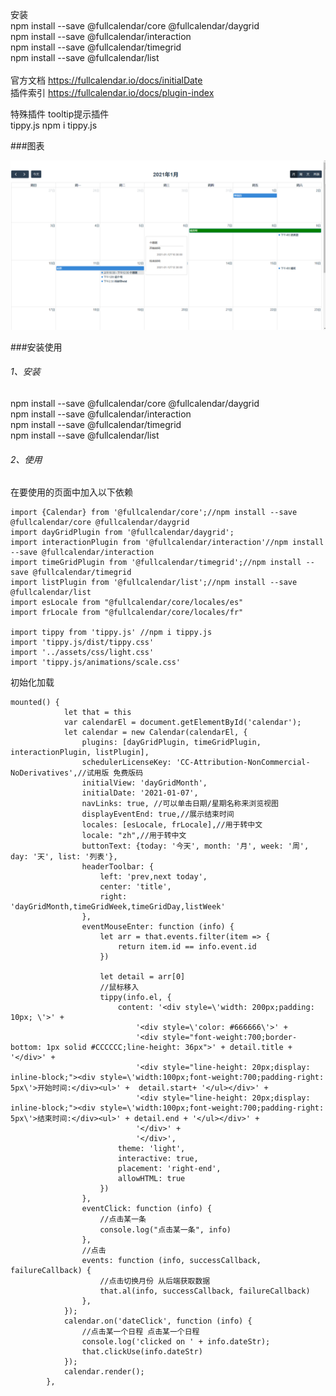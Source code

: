 安装<br/>
npm install --save @fullcalendar/core @fullcalendar/daygrid <br/>
npm install --save @fullcalendar/interaction <br/>
npm install --save @fullcalendar/timegrid <br/>
npm install --save @fullcalendar/list <br/>
<br/>
官方文档
https://fullcalendar.io/docs/initialDate <br/>
插件索引
https://fullcalendar.io/docs/plugin-index

特殊插件 tooltip提示插件  <br/>
tippy.js
npm i tippy.js

###图表

![Image text](src/assets/state/index.png)

###安装使用
###### 1、安装
npm install --save @fullcalendar/core @fullcalendar/daygrid <br/>
npm install --save @fullcalendar/interaction <br/>
npm install --save @fullcalendar/timegrid <br/>
npm install --save @fullcalendar/list <br/>

###### 2、使用
在要使用的页面中加入以下依赖 <br/>


    import {Calendar} from '@fullcalendar/core';//npm install --save @fullcalendar/core @fullcalendar/daygrid
    import dayGridPlugin from '@fullcalendar/daygrid';
    import interactionPlugin from '@fullcalendar/interaction'//npm install --save @fullcalendar/interaction
    import timeGridPlugin from '@fullcalendar/timegrid';//npm install --save @fullcalendar/timegrid
    import listPlugin from '@fullcalendar/list';//npm install --save @fullcalendar/list
    import esLocale from "@fullcalendar/core/locales/es"
    import frLocale from "@fullcalendar/core/locales/fr"
    
    import tippy from 'tippy.js' //npm i tippy.js
    import 'tippy.js/dist/tippy.css'
    import '../assets/css/light.css'
    import 'tippy.js/animations/scale.css'
    
初始化加载

    mounted() {
                let that = this
                var calendarEl = document.getElementById('calendar');
                let calendar = new Calendar(calendarEl, {
                    plugins: [dayGridPlugin, timeGridPlugin, interactionPlugin, listPlugin],
                    schedulerLicenseKey: 'CC-Attribution-NonCommercial-NoDerivatives',//试用版 免费版码
                    initialView: 'dayGridMonth',
                    initialDate: '2021-01-07',
                    navLinks: true, //可以单击日期/星期名称来浏览视图
                    displayEventEnd: true,//展示结束时间
                    locales: [esLocale, frLocale],//用于转中文
                    locale: "zh",//用于转中文
                    buttonText: {today: '今天', month: '月', week: '周', day: '天', list: '列表'},
                    headerToolbar: {
                        left: 'prev,next today',
                        center: 'title',
                        right: 'dayGridMonth,timeGridWeek,timeGridDay,listWeek'
                    },
                    eventMouseEnter: function (info) {
                        let arr = that.events.filter(item => {
                            return item.id == info.event.id
                        })
    
                        let detail = arr[0]
                        //鼠标移入
                        tippy(info.el, {
                            content: '<div style=\'width: 200px;padding: 10px; \'>' +
                                '<div style=\'color: #666666\'>' +
                                '<div style="font-weight:700;border-bottom: 1px solid #CCCCCC;line-height: 36px">' + detail.title + '</div>' +
                                '<div style="line-height: 20px;display: inline-block;"><div style=\'width:100px;font-weight:700;padding-right: 5px\'>开始时间:</div><ul>' +  detail.start+ '</ul></div>' +
                                '<div style="line-height: 20px;display: inline-block;"><div style=\'width:100px;font-weight:700;padding-right: 5px\'>结束时间:</div><ul>' + detail.end + '</ul></div>' +
                                '</div>' +
                                '</div>',
                            theme: 'light',
                            interactive: true,
                            placement: 'right-end',
                            allowHTML: true
                        })
                    },
                    eventClick: function (info) {
                        //点击某一条
                        console.log("点击某一条", info)
                    },
                    //点击
                    events: function (info, successCallback, failureCallback) {
                        //点击切换月份 从后端获取数据
                        that.al(info, successCallback, failureCallback)
                    },
                });
                calendar.on('dateClick', function (info) {
                    //点击某一个日程 点击某一个日程
                    console.log('clicked on ' + info.dateStr);
                    that.clickUse(info.dateStr)
                });
                calendar.render();
            },
